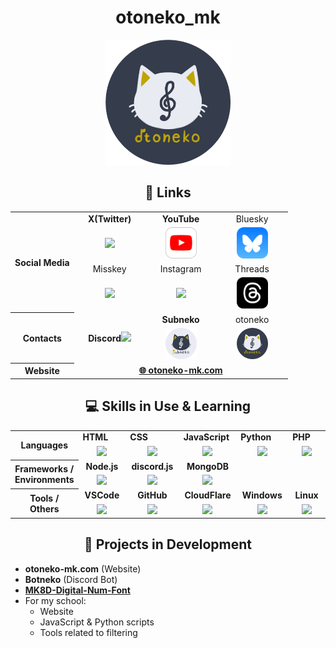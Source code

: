 <div align="center">
<h1>otoneko_mk</h1>
<img src="./icons/otoneko.webp" width="200" />
</div>

<div align="center">
<h2>🔗 Links</h2>
<table>
    <tr align="center">
        <th rowspan="4">Social Media</th>
        <td width="100"><b>X(Twitter)</b></td>
        <td width="100"><b>YouTube</b></td>
        <td width="100">Bluesky</td>
    </tr>
    <tr align="center">
        <td><a href="https://x.com/otoneko_mk"><img src="https://skillicons.dev/icons?i=twitter" /></a></td>
        <td><a href="https://youtube.com/@otoneko_mk"></a><img src="./icons/youtube.svg" width="50" /></td>
        <td><a href="https://bsky.app/profile/otoneko-mk.bsky.social"><img src="./icons/bluesky.webp" width="50"/></a></td>
    </tr>
    <tr align="center">
        <td width="100">Misskey</td>
        <td width="100">Instagram</td>
        <td width="100">Threads</td>
    </tr>
    <tr align="center">
        <td><a href="https://misskey.io/@otnk_mk8d"><img src="https://skillicons.dev/icons?i=misskey"/></a></td>
        <td><a href="https://instagram.com/otoneko_mk"><img src="https://skillicons.dev/icons?i=instagram" /></a></td>
        <td><a href="https://threads.net/@otoneko_mk"><img src="./icons/threads.svg" width="50" /></a></td>
    </tr>
	<tr align="center">
        <th rowspan="2">Contacts</th>
        <td rowspan="2"><b>Discord</b><a href="https://discord.com/"><img src="https://skillicons.dev/icons?i=discord" /></a></td>
        <td width="100"><b>Subneko</b></td>
        <td width="100">otoneko</td>
    </tr>
    <tr align="center">
        <td><a href="https://discord.com/users/1068416690020425738"><img src="./icons/subneko.webp" width="50"/></a></td>
        <td><a href="https://discord.com/users/8459497901006343691"><img src="./icons/otoneko.webp" width="50"/></a></td>
    </tr>
    <tr align="center">
        <th>Website</th>
    	<td colspan="3"><a href="https://otoneko-mk.com"><b> 🌐 otoneko-mk.com</b></a></td>
    </tr>
</table>
</div>

<div align="center">
<h2>💻 Skills in Use & Learning</h2>
<table>
    <tr>
        <th rowspan="2">Languages</th>
        <td width="100"><b>HTML</b></td>
        <td width="100"><b>CSS</b></td>
        <td width="100"><b>JavaScript</b></td>
        <td width="100"><b>Python</b></td>
        <td width="100"><b>PHP</b></td>
    </tr>
    <tr align="center">
        <td><a href="https://developer.mozilla.org/ja/docs/Web/HTML"><img src="https://skillicons.dev/icons?i=html" /></a></td>
        <td><a href="https://developer.mozilla.org/ja/docs/Web/CSS"><img src="https://skillicons.dev/icons?i=css" /></a></td>
        <td><a href="https://developer.mozilla.org/ja/docs/Web/JavaScript"><img src="https://skillicons.dev/icons?i=js" /></a></td>
        <td><a href="https://python.org/"><img src="https://skillicons.dev/icons?i=py" /></a></td>
        <td><a href="https://www.php.net/"><img src="https://skillicons.dev/icons?i=php" /></a></td>
    </tr>
    <tr align="center">
        <th rowspan="2">Frameworks / Environments</th>
        <td width="100"><b>Node.js</b></td>
        <td width="100"><b>discord.js</b></td>
        <td width="100"><b>MongoDB</b></td>
        <td colspan="2"></td>
    </tr>
    <tr align="center">
        <td><a href="https://nodejs.org/"><img src="https://skillicons.dev/icons?i=nodejs" /></a></td>
        <td><a href="https://discord.js.org/"><img src="https://skillicons.dev/icons?i=discordjs" /></a></td>
        <td><a href="https://www.mongodb.com/"><img src="https://skillicons.dev/icons?i=mongodb" /></a></td>
        <td colspan="2"></td>
    </tr>
    <tr align="center">
        <th rowspan="2">Tools / Others</th>
        <td width="100"><b>VSCode</b></td>
        <td width="100"><b>GitHub</b></td>
        <td width="100"><b>CloudFlare</b></td>
        <td width="100"><b>Windows</b></td>
        <td width="100"><b>Linux</b></td>
    </tr>
    <tr align="center">
        <td><a href="https://code.visualstudio.com/"><img src="https://skillicons.dev/icons?i=vscode" /></a></td>
        <td><a href="https://github.com/"><img src="https://skillicons.dev/icons?i=github" /></a></td>
        <td><a href="https://www.cloudflare.com/"><img src="https://skillicons.dev/icons?i=cloudflare" /></a></td>
        <td><a href="https://www.microsoft.com/ja-jp/windows"><img src="https://skillicons.dev/icons?i=windows" /></a></td>
        <td><a href="https://kernel.org/"><img src="https://skillicons.dev/icons?i=linux" /></a></td>
    </tr>
</table>
</div>

<div>
<h2 align="center">🔧 Projects in Development</h2>
<ul>
    <li><b>otoneko-mk.com</b> (Website)</li>
    <li><b>Botneko</b> (Discord Bot)</li>
    <li><a href="https://github.com/otoneko-mk/MK8D-Digital-Num-Font"><b>MK8D-Digital-Num-Font</b></a></li>
    <li>For my school:
        <ul>
            <li>Website</li>
            <li>JavaScript & Python scripts</li>
            <li>Tools related to filtering</li>
        </ul>
    </li>
</ul>
</div>
